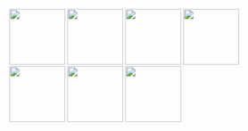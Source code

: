 <p float="left">
  <img src="https://github.com/user-attachments/assets/941c6267-efb3-4091-b8b8-12906939ccee" width="100" />
  <img src="https://github.com/user-attachments/assets/29fade56-24d9-43f0-ae6d-63a704d2223f" width="100" />
  <img src="https://github.com/user-attachments/assets/941c6267-efb3-4091-b8b8-12906939ccee" width="100" />
  <img src="https://github.com/user-attachments/assets/4a0014a2-0115-4f1f-ba68-50289926e8de" width="100" />
  <img src="https://github.com/user-attachments/assets/4596a856-1ef4-41f0-bea2-ab1b9f4b6bc1" width="100" />
  <img src="https://github.com/user-attachments/assets/b2908d9d-429f-4548-814a-d1ed3aff2480" width="100" />
  <img src="https://github.com/user-attachments/assets/123032d6-cb96-4a95-8d4a-40210ea23bc9" width="100" />
</p>
